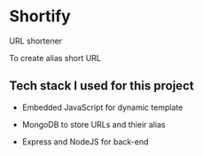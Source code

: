 # Shortify
URL shortener

To create alias short URL

## Tech stack I used for this project

- Embedded JavaScript for dynamic template

- MongoDB to store URLs and thieir alias

- Express and NodeJS for back-end